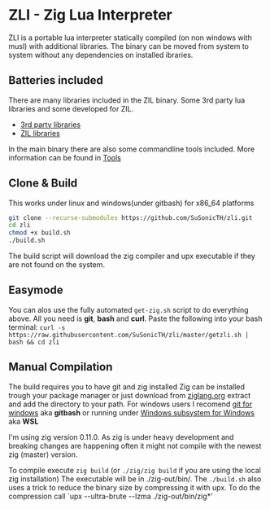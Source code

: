 # ZLI - Zig Lua Interpreter

ZLI is a portable lua interpreter statically compiled (on non windows with musl) with additional libraries.
The binary can be moved from system to system without any dependencies on installed ibraries.

## Batteries included
There are many libraries included in the ZIL binary. Some 3rd party lua libraries and some developed for ZIL.

* [3rd party libraries](https://github.com/SuSonicTH/zli/blob/master/src/lib/)
* [ZIL libraries](https://github.com/SuSonicTH/zli/blob/master/src/)

In the main binary there are also some commandline tools included. More information can be found in [Tools](https://github.com/SuSonicTH/zli/blob/master/src/tools/)

## Clone & Build
This works under linux and windows(under gitbash) for x86_64 platforms 
```bash
git clone --recurse-submodules https://github.com/SuSonicTH/zli.git
cd zli
chmod +x build.sh
./build.sh
```
The build script will download the zig compiler and upx executable if they are not found on the system.

## Easymode
You can alos use the fully automated `get-zig.sh` script to do everything above. All you need is **git**, **bash** and **curl**.
Paste the following into your bash terminal:
`curl -s https://raw.githubusercontent.com/SuSonicTH/zli/master/getzli.sh | bash && cd zli`

## Manual Compilation
The build requires you to have git and zig installed
Zig can be installed trough your package manager or just download from [ziglang.org](https://ziglang.org/download/) extract and add the directory to your path.
For windows users I recomend [git for windows](https://gitforwindows.org/) aka **gitbash** or running under [Windows subsystem for Windows](https://learn.microsoft.com/en-us/windows/wsl/install) aka **WSL**

I'm using zig version 0.11.0. As zig is under heavy development and breaking changes are happening often it might not compile with the newest zig (master) version. 

To compile execute `zig build` (or `./zig/zig build` if you are using the local zig installation)
The executable will be in ./zig-out/bin/.
The `./build.sh` also uses a trick to reduce the binary size by compressing it with upx. To do the compression call `upx --ultra-brute --lzma ./zig-out/bin/zig*' 
